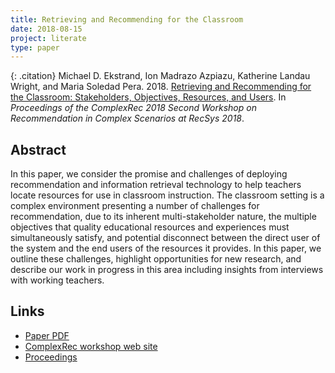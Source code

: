 ```yaml
---
title: Retrieving and Recommending for the Classroom
date: 2018-08-15
project: literate
type: paper
---
```


{: .citation}
Michael D. Ekstrand, Ion Madrazo Azpiazu, Katherine Landau Wright, and Maria Soledad Pera. 2018. [Retrieving and Recommending for the Classroom: Stakeholders, Objectives, Resources, and Users](#). In <cite>Proceedings of the ComplexRec 2018 Second Workshop on Recommendation in Complex Scenarios at RecSys 2018</cite>.

## Abstract

In this paper, we consider the promise and challenges of deploying recommendation and information retrieval technology to help teachers locate resources for use in classroom instruction. The classroom setting is a complex environment presenting a number of challenges for recommendation, due to its inherent multi-stakeholder nature, the multiple objectives that quality educational resources and experiences must simultaneously satisfy, and potential disconnect between the direct user of the system and the end users of the resources it provides. In this paper, we outline these challenges, highlight opportunities for new research, and describe our work in progress in this area including insights from interviews with working teachers.

## Links

* [Paper PDF](https://md.ekstrandom.net/pubs/complexrec-literate.pdf)
* [ComplexRec workshop web site](http://toinebogers.com/workshops/complexrec2018/)
* [Proceedings](http://toinebogers.com/workshops/complexrec2018/resources/proceedings.pdf)